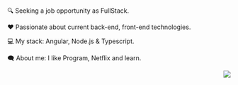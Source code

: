 


🔍 Seeking a job opportunity as FullStack.

❤️ Passionate about current back-end, front-end technologies.

💻 My stack: Angular, Node.js & Typescript.

🗨️ About me: I like Program, Netflix and learn.

<img align="right" src="https://github-readme-stats.vercel.app/api?username=Theryston&show_icons=true">




